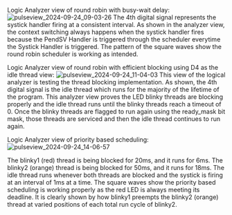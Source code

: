 Logic Analyzer view of round robin with busy-wait delay:
![pulseview_2024-09-24_09-03-26](https://github.com/user-attachments/assets/39ef5784-83ba-4b42-9be9-e772e4fd8069)
The 4th digital signal represents the systick handler firing at a consistent interval. As shown in the analyzer view, the context switching always happens when the systick handler fires because the PendSV Handler is triggered through the scheduler everytime the Systick Handler is triggered. The pattern of the square waves show the round robin scheduler is working as intended.  



Logic Analyzer view of round robin with efficient blocking using D4 as the idle thread view:
![pulseview_2024-09-24_11-04-03](https://github.com/user-attachments/assets/3a7904bb-4d63-426f-a640-1295e95b4819)
This view of the logical analyzer is testing the thread blocking implementation. As shown, the 4th digital signal is the idle thread which runs for the majority of the lifetime of the program. This analyzer view proves the LED blinky threads are blocking properly and the idle thread runs until the blinky threads reach a timeout of 0. Once the blinky threads are flagged to run again using the ready_mask bit mask, those threads are serviced and then the idle thread continues to run again.  



Logic Analyzer view of priority based scheduling:
![pulseview_2024-09-24_14-06-57](https://github.com/user-attachments/assets/60e8d43c-74a0-457c-9f91-c4a8f696bffd)

The blinky1 (red) thread is being blocked for 20ms, and it runs for 6ms.
The blinky2 (orange) thread is being blocked for 50ms, and it runs for 18ms.
The idle thread runs whenever both threads are blocked and the systick is firing at an interval of 1ms at a time.
The square waves show the priority based scheduling is working properly as the red LED is always meeting its deadline. It is clearly shown by how blinky1 preempts the blinky2 (orange) thread at varied positions of each total run cycle of blinky2.  

